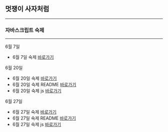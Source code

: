 ## 멋쟁이 사자처럼

---

### 자바스크립트 숙제

---

6월 7일

- 6월 7일 숙제 [바로가기](homework.js)

6월 20일

- 6월 20일 숙제  [바로가기](https://leeheejaelcode.github.io/js-homework/mission01/naver_login/)
- 6월 20일 숙제 README [바로가기](mission01/naver_login/README.md)
- 6월 20일 숙제 js [바로가기](mission01/naver_login/js/main.js)

6월 27일

- 6월 27일 숙제  [바로가기](https://leeheejaelcode.github.io/js-homework/poster/client/index.html)
- 6월 27일 숙제 README [바로가기](poster/client/)
- 6월 27일 숙제 js [바로가기](poster/client/js/main.js)
